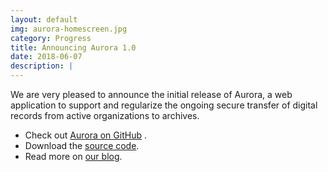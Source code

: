 ```yaml
---
layout: default
img: aurora-homescreen.jpg
category: Progress
title: Announcing Aurora 1.0
date: 2018-06-07
description: |
---
```


We are very pleased to announce the initial release of Aurora, a web application to support and regularize the ongoing secure transfer of digital records from active organizations to archives.

- Check out [Aurora on GitHub](https://github.com/RockefellerArchiveCenter/aurora) .
- Download the [source code](https://github.com/RockefellerArchiveCenter/aurora).   
- Read more on [our blog](http://blog.rockarch.org/?p=1997).
